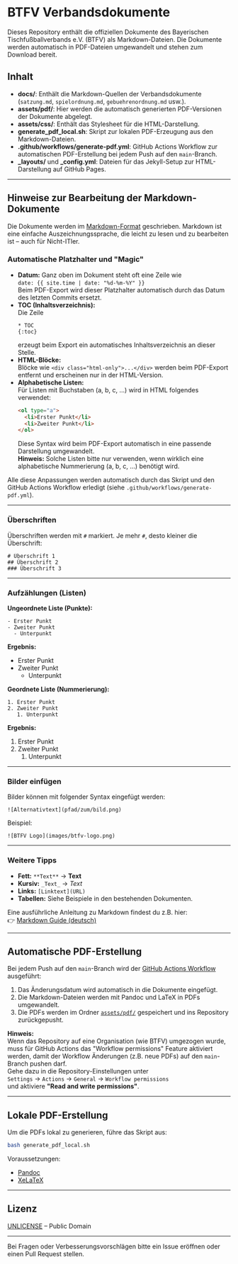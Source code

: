 # BTFV Verbandsdokumente

Dieses Repository enthält die offiziellen Dokumente des Bayerischen Tischfußballverbands e.V. (BTFV) als Markdown-Dateien. Die Dokumente werden automatisch in PDF-Dateien umgewandelt und stehen zum Download bereit.

## Inhalt

- **docs/**: Enthält die Markdown-Quellen der Verbandsdokumente (`satzung.md`, `spielordnung.md`, `gebuehrenordnung.md` usw.).
- **assets/pdf/**: Hier werden die automatisch generierten PDF-Versionen der Dokumente abgelegt.
- **assets/css/**: Enthält das Stylesheet für die HTML-Darstellung.
- **generate_pdf_local.sh**: Skript zur lokalen PDF-Erzeugung aus den Markdown-Dateien.
- **.github/workflows/generate-pdf.yml**: GitHub Actions Workflow zur automatischen PDF-Erstellung bei jedem Push auf den `main`-Branch.
- **_layouts/** und **_config.yml**: Dateien für das Jekyll-Setup zur HTML-Darstellung auf GitHub Pages.

---

## Hinweise zur Bearbeitung der Markdown-Dokumente

Die Dokumente werden im [Markdown-Format](https://www.markdownguide.org/basic-syntax/) geschrieben. Markdown ist eine einfache Auszeichnungssprache, die leicht zu lesen und zu bearbeiten ist – auch für Nicht-ITler.

### Automatische Platzhalter und "Magic"

- **Datum:** Ganz oben im Dokument steht oft eine Zeile wie  
  `date: {{ site.time | date: "%d-%m-%Y" }}`  
  Beim PDF-Export wird dieser Platzhalter automatisch durch das Datum des letzten Commits ersetzt.
- **TOC (Inhaltsverzeichnis):**  
  Die Zeile  
  ```
  * TOC
  {:toc}
  ```
  erzeugt beim Export ein automatisches Inhaltsverzeichnis an dieser Stelle.
- **HTML-Blöcke:**  
  Blöcke wie `<div class="html-only">...</div>` werden beim PDF-Export entfernt und erscheinen nur in der HTML-Version.
- **Alphabetische Listen:**  
  Für Listen mit Buchstaben (a, b, c, ...) wird in HTML folgendes verwendet:
  ```html
  <ol type="a">
    <li>Erster Punkt</li>
    <li>Zweiter Punkt</li>
  </ol>
  ```
  Diese Syntax wird beim PDF-Export automatisch in eine passende Darstellung umgewandelt.  
  **Hinweis:** Solche Listen bitte nur verwenden, wenn wirklich eine alphabetische Nummerierung (a, b, c, ...) benötigt wird.

Alle diese Anpassungen werden automatisch durch das Skript und den GitHub Actions Workflow erledigt (siehe `.github/workflows/generate-pdf.yml`).

---

### Überschriften

Überschriften werden mit `#` markiert. Je mehr `#`, desto kleiner die Überschrift:

```
# Überschrift 1
## Überschrift 2
### Überschrift 3
```

---

### Aufzählungen (Listen)

**Ungeordnete Liste (Punkte):**

```
- Erster Punkt
- Zweiter Punkt
  - Unterpunkt
```

**Ergebnis:**
- Erster Punkt
- Zweiter Punkt
  - Unterpunkt

**Geordnete Liste (Nummerierung):**

```
1. Erster Punkt
2. Zweiter Punkt
   1. Unterpunkt
```

**Ergebnis:**
1. Erster Punkt
2. Zweiter Punkt
   1. Unterpunkt

---

### Bilder einfügen

Bilder können mit folgender Syntax eingefügt werden:

```
![Alternativtext](pfad/zum/bild.png)
```

Beispiel:

```
![BTFV Logo](images/btfv-logo.png)
```

---

### Weitere Tipps

- **Fett:** `**Text**` → **Text**
- **Kursiv:** `_Text_` → _Text_
- **Links:** `[Linktext](URL)`
- **Tabellen:** Siehe Beispiele in den bestehenden Dokumenten.

Eine ausführliche Anleitung zu Markdown findest du z.B. hier:  
👉 [Markdown Guide (deutsch)](https://www.markdownguide.org/basic-syntax/)

---

## Automatische PDF-Erstellung

Bei jedem Push auf den `main`-Branch wird der [GitHub Actions Workflow](.github/workflows/generate-pdf.yml) ausgeführt:

1. Das Änderungsdatum wird automatisch in die Dokumente eingefügt.
2. Die Markdown-Dateien werden mit Pandoc und LaTeX in PDFs umgewandelt.
3. Die PDFs werden im Ordner [`assets/pdf/`](assets/pdf/) gespeichert und ins Repository zurückgepusht.

**Hinweis:**  
Wenn das Repository auf eine Organisation (wie BTFV) umgezogen wurde, muss für GitHub Actions das "Workflow permissions" Feature aktiviert werden, damit der Workflow Änderungen (z.B. neue PDFs) auf den `main`-Branch pushen darf.  
Gehe dazu in die Repository-Einstellungen unter  
`Settings` → `Actions` → `General` → `Workflow permissions`  
und aktiviere **"Read and write permissions"**.

---

## Lokale PDF-Erstellung

Um die PDFs lokal zu generieren, führe das Skript aus:

```sh
bash generate_pdf_local.sh
```

Voraussetzungen:
- [Pandoc](https://pandoc.org/)
- [XeLaTeX](https://www.tug.org/xetex/)

---

## Lizenz

[UNLICENSE](LICENSE) – Public Domain

---

Bei Fragen oder Verbesserungsvorschlägen bitte ein Issue eröffnen oder einen Pull Request stellen.
